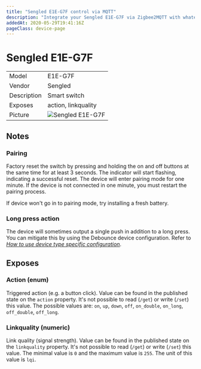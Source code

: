 ```yaml
---
title: "Sengled E1E-G7F control via MQTT"
description: "Integrate your Sengled E1E-G7F via Zigbee2MQTT with whatever smart home infrastructure you are using without the vendors bridge or gateway."
addedAt: 2020-05-29T19:41:16Z
pageClass: device-page
---
```


<!-- !!!! -->
<!-- ATTENTION: This file is auto-generated through docgen! -->
<!-- You can only edit the "## Notes"-Section till next h1 (#) or h2 heading (##). -->
<!-- Do NOT use h1 or h2 heading within "## Notes"-Section. -->
<!-- !!!! -->

# Sengled E1E-G7F

|     |     |
|-----|-----|
| Model | E1E-G7F  |
| Vendor  | Sengled  |
| Description | Smart switch  |
| Exposes | action, linkquality |
| Picture | ![Sengled E1E-G7F](https://psi-4ward.github.io/zigbee2mqtt.io/images/devices/E1E-G7F.jpg) |


<!-- Notes BEGIN: You can edit here -->
## Notes


### Pairing
Factory reset the switch by pressing and holding the on and off buttons at the same time for at least 3 seconds. The indicator will start flashing, indicating a successful reset. The device will enter pairing mode for one minute. If the device is not connected in one minute, you must restart the pairing process.

If device won't go in to pairing mode, try installing a fresh battery.

### Long press action
The device will sometimes output a single push in addition to a long press. You can mitigate this by using the Debounce device configuration. Refer to *[How to use device type specific configuration](../guide/configuration/devices-groups.md#specific-device-options)*.

<!-- Notes END: Do not edit below this line -->



## Exposes

### Action (enum)
Triggered action (e.g. a button click).
Value can be found in the published state on the `action` property.
It's not possible to read (`/get`) or write (`/set`) this value.
The possible values are: `on`, `up`, `down`, `off`, `on_double`, `on_long`, `off_double`, `off_long`.

### Linkquality (numeric)
Link quality (signal strength).
Value can be found in the published state on the `linkquality` property.
It's not possible to read (`/get`) or write (`/set`) this value.
The minimal value is `0` and the maximum value is `255`.
The unit of this value is `lqi`.

